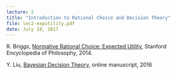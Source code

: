 ```yaml
---
lecture: 2
title: "Introduction to Rational Choice and Decision Theory"
file: lec2-exputility.pdf
date: July 18, 2017
---
```


R. Briggs,  [Normative Rational Choice: Expected Utility](https://plato.stanford.edu/entries/rationality-normative-utility/), Stanford Encyclopedia of Philosophy, 2014.


Y. Liu,  [Bayesian Decision Theory](http://yliu.net/wp-content/uploads/SEP.pdf), online manuscript, 2016
 